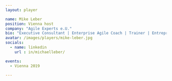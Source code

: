 ```yaml
---
layout: player

name: Mike Leber
position: Vienna host
company: "Agile Experts e.U."
bio: "Executive Consultant | Enterprise Agile Coach | Trainer | Entrepreneur - Inspiring your Agile and Digital Transformation"
avatar: /images/players/mike-leber.jpg
socials:
  - name: linkedin
    url : in/michaelleber/

events:
  - Vienna 2019

---
```

